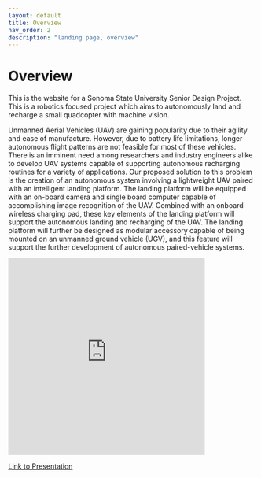 ```yaml
---
layout: default
title: Overview
nav_order: 2
description: "landing page, overview"
---
```


# Overview

This is the website for a Sonoma State University Senior Design Project. This is a robotics focused project which aims to autonomously land and recharge a small quadcopter with machine vision.
<p>
Unmanned Aerial Vehicles (UAV) are gaining popularity due to their agility and ease of manufacture. However, due to battery life limitations, longer autonomous flight patterns are not feasible for most of these vehicles. There is an imminent need among researchers and industry engineers alike to develop UAV systems capable of supporting autonomous recharging routines for a variety of applications. Our proposed solution to this problem is the creation of an autonomous system involving a lightweight UAV paired with an intelligent landing platform. The landing platform will be equipped with an on-board camera and single board computer capable of accomplishing image recognition of the UAV. Combined with an onboard wireless charging pad, these key elements of the landing platform will support the autonomous landing and recharging of the UAV. The landing platform will further be designed as modular accessory capable of being mounted on an unmanned ground vehicle (UGV), and this feature will support the further development of autonomous paired-vehicle systems. 
</p>
<iframe src="https://docs.google.com/presentation/d/e/2PACX-1vSUwtzDSgj_DXyRLnmRxa2VqG2bWCDkX426G01hZUiL3UihYkJ6eBEDLNAPk2VzeZYWilsVcc09DNpD/embed?start=false&loop=false&delayms=3000" frameborder="0" width="400" height="400" allowfullscreen="true" mozallowfullscreen="true" webkitallowfullscreen="true"></iframe>

[Link to Presentation](https://docs.google.com/presentation/d/e/2PACX-1vSUwtzDSgj_DXyRLnmRxa2VqG2bWCDkX426G01hZUiL3UihYkJ6eBEDLNAPk2VzeZYWilsVcc09DNpD/pub?start=false&loop=false&delayms=3000)
